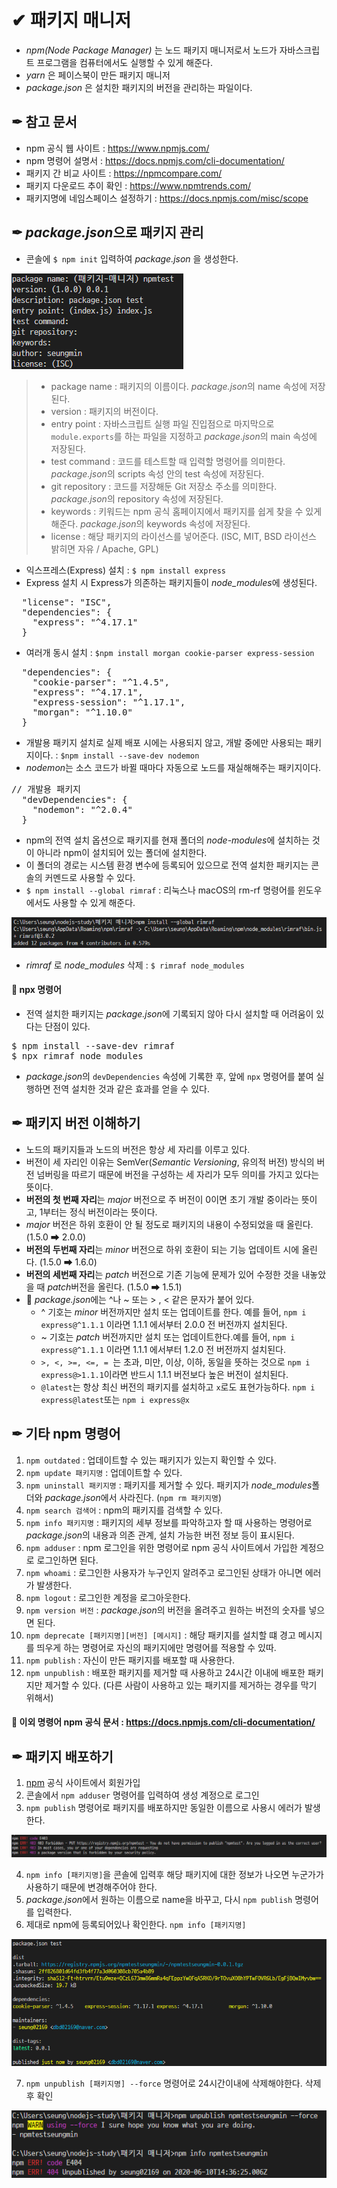 # ✔ 패키지 매니저

- *npm(Node Package Manager)* 는 노드 패키지 매니저로서 노드가 자바스크립트 프로그램을 컴퓨터에서도 실행할 수 있게 해준다.
- *yarn* 은 페이스북이 만든 패키지 매니저
- *package.json* 은 설치한 패키지의 버전을 관리하는 파일이다.

## ✒ 참고 문서
- npm 공식 웹 사이트 : https://www.npmjs.com/
- npm 명령어 설명서 : https://docs.npmjs.com/cli-documentation/
- 패키지 간 비교 사이트 : https://npmcompare.com/
- 패키지 다운로드 추이 확인 : https://www.npmtrends.com/
- 패키지명에 네임스페이스 설정하기 : https://docs.npmjs.com/misc/scope

## ✒ *package.json*으로 패키지 관리 
- 콘솔에 `$ npm init` 입력하여 *package.json* 을 생성한다.

![./img/1.PNG](./img/23.PNG)
> - package name : 패키지의 이름이다. *package.json*의 name 속성에 저장된다. 
> - version : 패키지의 버전이다.
> - entry point : 자바스크립트 실행 파일 진입점으로 마지막으로 `module.exports`를 하는 파일을 지정하고 *package.json*의 main 속성에 저장된다.
> - test command : 코드를 테스트할 때 입력할 명령어를 의미한다. *package.json*의 scripts 속성 안의 test 속성에 저장된다.
> - git repository : 코드를 저장해둔 Git 저장소 주소를 의미한다. *package.json*의 repository 속성에 저장된다.
> - keywords : 키워드는 npm 공식 홈페이지에서 패키지를 쉽게 찾을 수 있게 해준다. *package.json*의 keywords 속성에 저장된다.
> - license : 해당 패키지의 라이선스를 넣어준다. (ISC, MIT, BSD 라이선스 밝히면 자유 / Apache, GPL)

- 익스프레스(Express) 설치 :  `$ npm install express`
- Express 설치 시 Express가 의존하는 패키지들이 *node_modules*에 생성된다.
<pre>
  "license": "ISC",
  "dependencies": {
    "express": "^4.17.1"
  }
</pre>

- 여러개 동시 설치 : `$npm install morgan cookie-parser express-session`
<pre>
  "dependencies": {
    "cookie-parser": "^1.4.5",
    "express": "^4.17.1",
    "express-session": "^1.17.1",
    "morgan": "^1.10.0"
  }
</pre>

- 개발용 패키지 설치로 실제 배포 시에는 사용되지 않고, 개발 중에만 사용되는 패키지이다. : `$npm install --save-dev nodemon`
- *nodemon*는 소스 코드가 바뀔 때마다 자동으로 노드를 재실해해주는 패키지이다.
<pre>
// 개발용 패키지
  "devDependencies": {
    "nodemon": "^2.0.4"
  }
</pre>

- npm의 전역 설치 옵션으로 패키지를 현재 폴더의 *node-modules*에 설치하는 것이 아니라 npm이 설치되어 있는 폴더에 설치한다.
- 이 폴더의 경로는 시스템 환경 변수에 등록되어 있으므로 전역 설치한 패키지는 콘솔의 커멘드로 사용할 수 있다.
- `$ npm install --global rimraf` : 리눅스나 macOS의 rm-rf 명령어를 윈도우에서도 사용할 수 있게 해준다.

![rimraf](./img/24.PNG)

- *rimraf* 로 *node_modules* 삭제 : `$ rimraf node_modules`

#### 🔸 npx 명령어
- 전역 설치한 패키지는 *package.json*에 기록되지 않아 다시 설치할 때 어려움이 있다는 단점이 있다.
<pre>
$ npm install --save-dev rimraf
$ npx rimraf node_modules
</pre>
- *package.json*의 `devDependencies` 속성에 기록한 후, 앞에 `npx` 명령어를 붙여 실행하면 전역 설치한 것과 같은 효과를 얻을 수 있다.

## ✒ 패키지 버전 이해하기
- 노드의 패키지들과 노드의 버전은 항상 세 자리를 이루고 있다.
- 버전이 세 자리인 이유는 SemVer(*Semantic Versioning*, 유의적 버전) 방식의 버전 넘버링을 따르기 때문에 버전을 구성하는 세 자리가 모두 의미를 가지고 있다는 뜻이다.
- <b>버전의 첫 번째 자리</b>는 *major* 버전으로 주 버전이 0이면 초기 개발 중이라는 뜻이고, 1부터는 정식 버전이라는 뜻이다.
- *major* 버전은 하위 호환이 안 될 정도로 패키지의 내용이 수정되었을 때 올린다. (1.5.0 ➡ 2.0.0)
- <b>버전의 두번째 자리</b>는 *minor* 버전으로 하위 호환이 되는 기능 업데이트 시에 올린다. (1.5.0 ➡ 1.6.0)
- <b>버전의 세번째 자리</b>는 *patch* 버전으로 기존 기능에 문제가 있어 수정한 것을 내놓았을 때 *patch*버전을 올린다. (1.5.0 ➡ 1.5.1)
- 📌 *package.json*에는 ^나 ~ 또는 > , < 같은 문자가 붙어 있다.
  - ^ 기호는 *minor* 버전까지만 설치 또는 업데이트를 한다. 예를 들어, `npm i express@^1.1.1` 이라면 1.1.1 에서부터 2.0.0 전 버전까지 설치된다.
  - ~ 기호는 *patch* 버전까지만 설치 또는 업데이트한다.예를 들어, `npm i express@^1.1.1` 이라면 1.1.1 에서부터 1.2.0 전 버전까지 설치된다.
  -  `>, <, >=, <=, = `는 초과, 미만, 이상, 이하, 동일을 뜻하는 것으로 `npm i express@>1.1.1`이라면 반드시 1.1.1 버전보다 높은 버전이 설치된다.
  - `@latest`는 항상 최신 버전의 패키지를 설치하고 `x`로도 표현가능하다. `npm i express@latest`또는 `npm i express@x`


## ✒ 기타 npm 명령어
1. `npm outdated` : 업데이트할 수 있는 패키지가 있는지 확인할 수 있다.
2. `npm update 패키지명` :  업데이트할 수 있다.
3. `npm uninstall 패키지명` : 패키지를 제거할 수 있다. 패키지가 *node_modules*폴더와 *package.json*에서 사라진다. (`npm rm 패키지명`)
4. `npm search 검색어` : npm의 패키지를 검색할 수 있다.
5. `npm info 패키지명` : 패키지의 세부 정보를 파악하고자 할 때 사용하는 명령어로 *package.json*의 내용과 의존 관계, 설치 가능한 버전 정보 등이 표시된다.
6. `npm adduser` : npm 로그인을 위한 명령어로 npm 공식 사이트에서 가입한 계정으로 로그인하면 된다.
7. `npm whoami` : 로그인한 사용자가 누구인지 알려주고 로그인된 상태가 아니면 에러가 발생한다.
8. `npm logout` : 로그인한 계정을 로그아웃한다.
9. `npm version 버전` : *package.json*의 버전을 올려주고 원하는 버전의 숫자를 넣으면 된다.
10. `npm deprecate [패키지명][버전] [메시지]` : 해당 패키지를 설치할 떄 경고 메시지를 띄우게 하는 명령어로 자신의 패키지에만 명령어를 적용할 수 있따.
11. `npm publish` : 자신이 만든 패키지를 배포할 때 사용한다.
12. `npm unpublish` : 배포한 패키지를 제거할 때 사용하고 24시간 이내에 배포한 패키지만 제거할 수 있다. (다른 사람이 사용하고 있는 패키지를 제거하는 경우를 막기 위해서)
#### 📌 이외 명령어 npm 공식 문서 : https://docs.npmjs.com/cli-documentation/

## ✒ 패키지 배포하기
1. [npm](https://www.npmjs.com/) 공식 사이트에서 회원가입
2. 콘솔에서 `npm adduser` 명령어를 입력하여 생성 계정으로 로그인
3. `npm publish` 명령어로 패키지를 배포하지만 동일한 이름으로 사용시 에러가 발생한다.

![publish](./img/25.PNG)

4. `npm info [패키지명]`을 콘솔에 입력후 해당 패키지에 대한 정보가 나오면 누군가가 사용하기 때문에 변경해주어야 한다.
5. *package.json*에서 원하는 이름으로 name을 바꾸고, 다시 `npm publish` 명령어를 입력한다.
6. 제대로 npm에 등록되어있나 확인한다. `npm info [패키지명]`

![publish1](./img/26.PNG)

7. `npm unpublish [패키지명] --force` 명령어로 24시간이내에 삭제해야한다. 삭제후 확인

![publish1](./img/27.PNG)
